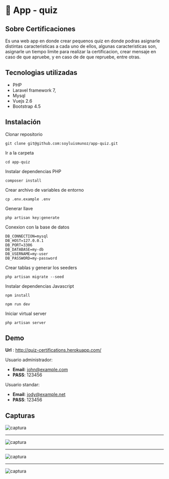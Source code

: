 # 🧠 App - quiz

## Sobre Certificaciones

Es una web app en donde crear pequenos quiz en donde podras asignarle distintas caracteristicas a cada uno de ellos, algunas caracteristicas son, asignarle un tiempo limite para realizar la certificacion, crear mensaje en caso de que apruebe, y en caso de de que repruebe, entre otras.

## Tecnologias utilizadas
- PHP
- Laravel framework 7,
- Mysql
- Vuejs 2.6
- Bootstrap 4.5

## Instalación 

Clonar repositorio
```
git clone git@github.com:soyluismunoz/app-quiz.git
```

Ir a la carpeta
``` 
cd app-quiz 
```

Instalar dependencias PHP
```
composer install
```

Crear archivo de variables de entorno
```
cp .env.example .env
```

Generar llave 
```
php artisan key:generate
```

Conexion con la base de datos
```
DB_CONNECTION=mysql
DB_HOST=127.0.0.1
DB_PORT=3306
DB_DATABASE=my-db
DB_USERNAME=my-user
DB_PASSWORD=my-password
```

Crear tablas y generar los seeders
```
php artisan migrate --seed
```

Instalar dependencias Javascript
```
npm install
```

```
npm run dev
```

Iniciar virtual server
```
php artisan server
```
## Demo
**Url** : http://quiz-certifications.herokuapp.com/

Usuario administrador:
- **Email**: john@example.com
- **PASS**: 123456

Usuario standar:
- **Email**: jody@example.net
- **PASS**: 123456

## Capturas 
![captura](https://i.imgur.com/ut47YiT.png)
***

![captura](https://i.imgur.com/3GamgRK.png)
***

![captura](https://i.imgur.com/am70JyH.png)
***

![captura](https://i.imgur.com/ngdqWG6.png)
